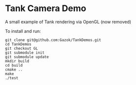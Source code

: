 Tank Camera Demo
================

A small example of Tank rendering via OpenGL (now removed)

To install and run:

    git clone git@github.com:Gazok/TankDemos.git
    cd TankDemos
    git checkout GL
    git submodule init
    git submodule update
    mkdir build
    cd build
    cmake ..
    make
    ./test


